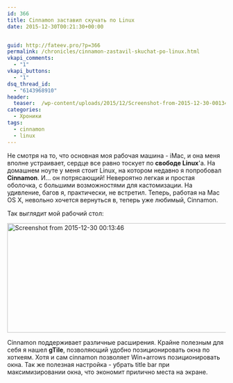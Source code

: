 ```yaml
---
id: 366
title: Cinnamon заставил скучать по Linux
date: 2015-12-30T00:21:30+00:00


guid: http://fateev.pro/?p=366
permalink: /chronicles/cinnamon-zastavil-skuchat-po-linux.html
vkapi_comments:
  - "1"
vkapi_buttons:
  - "1"
dsq_thread_id:
  - "6143968910"
header:
  teaser:  /wp-content/uploads/2015/12/Screenshot-from-2015-12-30-001346.png
categories:
  - Хроники
tags:
  - cinnamon
  - linux
---
```

Не смотря на то, что основная моя рабочая машина - iMac, и она меня вполне устраивает, сердце все равно тоскует по **свободе Linux**'a. На домашнем ноуте у меня стоит Linux, на котором недавно я попробовал **Cinnamon**. И... он потрясающий! Невероятно легкая и простая оболочка, с большими возможностями для кастомизации. На удивление, багов я, практически, не встретил. Теперь, работая на Mac OS X, невольно хочется вернуться в, теперь уже любимый, Cinnamon.

Так выглядит мой рабочий стол:

<a href="http://fateev.pro/wp-content/uploads/2015/12/Screenshot-from-2015-12-30-001346.png" rel="attachment wp-att-367"><img class="alignleft size-medium_large wp-image-367" src="http://fateev.pro/wp-content/uploads/2015/12/Screenshot-from-2015-12-30-001346-768x252.png" alt="Screenshot from 2015-12-30 00:13:46" width="768" height="252" /></a>

Cinnamon поддерживает различные расширения. Крайне полезным для себя я нашел **gTile**, позволяющий удобно позиционировать окна по хоткеям. Хотя и сам cinnamon позволяет Win+arrows позиционировать окна. Так же полезная настройка - убрать title bar при максимизировании окна, что экономит прилично места на экране.